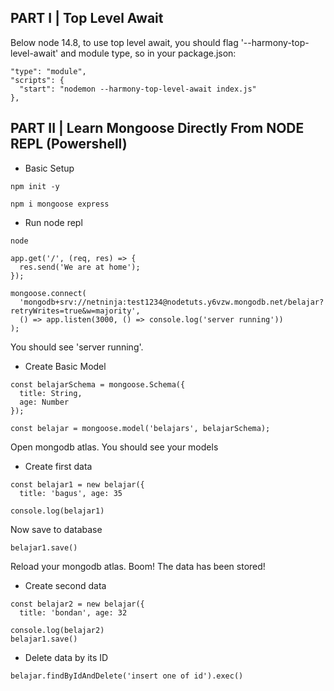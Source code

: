 ## PART I | Top Level Await

Below node 14.8, to use top level await, you should flag '--harmony-top-level-await' and module type, so in your package.json:

```
"type": "module",
"scripts": {
  "start": "nodemon --harmony-top-level-await index.js"
},
```

## PART II | Learn Mongoose Directly From NODE REPL (Powershell)

* Basic Setup
```
npm init -y

npm i mongoose express
```

* Run node repl
```
node
```

```
app.get('/', (req, res) => {
  res.send('We are at home');
});

mongoose.connect(
  'mongodb+srv://netninja:test1234@nodetuts.y6vzw.mongodb.net/belajar?retryWrites=true&w=majority',
  () => app.listen(3000, () => console.log('server running'))
);
```
You should see 'server running'.

* Create Basic Model
```
const belajarSchema = mongoose.Schema({
  title: String,
  age: Number
});

const belajar = mongoose.model('belajars', belajarSchema);
```
Open mongodb atlas. You should see your models

* Create first data
```
const belajar1 = new belajar({
  title: 'bagus', age: 35

console.log(belajar1)
```
Now save to database
```
belajar1.save()
```
Reload your mongodb atlas. Boom! The data has been stored!

* Create second data
```
const belajar2 = new belajar({
  title: 'bondan', age: 32

console.log(belajar2)
belajar1.save()
```

* Delete data by its ID
```
belajar.findByIdAndDelete('insert one of id').exec()
```

